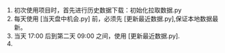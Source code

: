 1. 初次使用项目时，首先进行历史数据下载：初始化拉取数据.py
2. 每天使用 [当天盘中机会.py] 前，必须先 [更新最近数据.py],保证本地数据最新。
3. 当天 17:00 后到第二天 09:00 之间，使用 [更新最近数据.py].
4. 